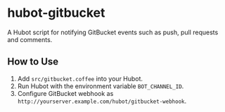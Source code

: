 # hubot-gitbucket

A Hubot script for notifying GitBucket events such as push, pull requests and comments.

## How to Use

1. Add `src/gitbucket.coffee` into your Hubot.
1. Run Hubot with the environment variable `BOT_CHANNEL_ID`.
1. Configure GitBucket webhook as `http://yourserver.example.com/hubot/gitbucket-webhook`.
